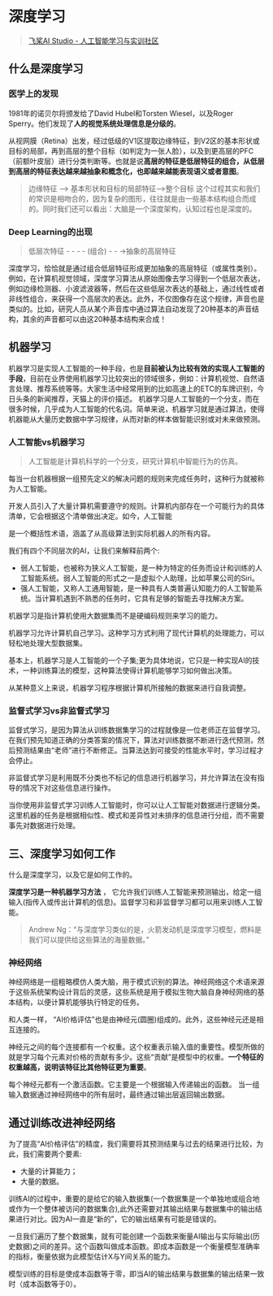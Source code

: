 # 深度学习

> [飞桨AI Studio - 人工智能学习与实训社区](https://aistudio.baidu.com/aistudio/projectdetail/4367054)

## 什么是深度学习

### 医学上的发现

1981年的诺贝尔将颁发给了David Hubel和Torsten Wiesel，以及Roger Sperry。他们发现了**人的视觉系统处理信息是分级的**。

从视网膜（Retina）出发，经过低级的V1区提取边缘特征，到V2区的基本形状或目标的局部，再到高层的整个目标（如判定为一张人脸），以及到更高层的PFC（前额叶皮层）进行分类判断等。也就是说**高层的特征是低层特征的组合，从低层到高层的特征表达越来越抽象和概念化，也即越来越能表现语义或者意图**。

> 边缘特征 —–> 基本形状和目标的局部特征——>整个目标 这个过程其实和我们的常识是相吻合的，因为复杂的图形，往往就是由一些基本结构组合而成的。同时我们还可以看出：大脑是一个深度架构，认知过程也是深度的。

### Deep Learning的出现

> 低层次特征 - - - - (组合) - - ->抽象的高层特征

深度学习，恰恰就是通过组合低层特征形成更加抽象的高层特征（或属性类别）。例如，在计算机视觉领域，深度学习算法从原始图像去学习得到一个低层次表达，例如边缘检测器、小波滤波器等，然后在这些低层次表达的基础上，通过线性或者非线性组合，来获得一个高层次的表达。此外，不仅图像存在这个规律，声音也是类似的。比如，研究人员从某个声音库中通过算法自动发现了20种基本的声音结构，其余的声音都可以由这20种基本结构来合成！

## 机器学习

机器学习是实现人工智能的一种手段，也是**目前被认为比较有效的实现人工智能的手段**，目前在业界使用机器学习比较突出的领域很多，例如：计算机视觉、自然语言处理、推荐系统等等。大家生活中经常用到的比如高速上的ETC的车牌识别，今日头条的新闻推荐，天猫上的评价描述。 机器学习是人工智能的一个分支，而在很多时候，几乎成为人工智能的代名词。简单来说，机器学习就是通过算法，使得机器能从大量历史数据中学习规律，从而对新的样本做智能识别或对未来做预测。

### 人工智能vs机器学习

> 人工智能是计算机科学的一个分支，研究计算机中智能行为的仿真。

每当一台机器根据一组预先定义的解决问题的规则来完成任务时，这种行为就被称为人工智能。

开发人员引入了大量计算机需要遵守的规则。计算机内部存在一个可能行为的具体清单，它会根据这个清单做出决定。如今，人工智能

是一个概括性术语，涵盖了从高级算法到实际机器人的所有内容。

我们有四个不同层次的AI，让我们来解释前两个:

- 弱人工智能，也被称为狭义人工智能，是一种为特定的任务而设计和训练的人工智能系统。弱人工智能的形式之一是虚拟个人助理，比如苹果公司的Siri。
- 强人工智能，又称人工通用智能，是一种具有人类普遍认知能力的人工智能系统。当计算机遇到不熟悉的任务时，它具有足够的智能去寻找解决方案。

机器学习是指计算机使用大数据集而不是硬编码规则来学习的能力。

机器学习允许计算机自己学习。这种学习方式利用了现代计算机的处理能力，可以轻松地处理大型数据集。

基本上，机器学习是人工智能的一个子集;更为具体地说，它只是一种实现AI的技术，一种训练算法的模型，这种算法使得计算机能够学习如何做出决策。

从某种意义上来说，机器学习程序根据计算机所接触的数据来进行自我调整。

### 监督式学习vs非监督式学习

监督式学习，是因为算法从训练数据集学习的过程就像是一位老师正在监督学习。在我们预先知道正确的分类答案的情况下，算法对训练数据不断进行迭代预测，然后预测结果由“老师”进行不断修正。当算法达到可接受的性能水平时，学习过程才会停止。

非监督式学习是利用既不分类也不标记的信息进行机器学习，并允许算法在没有指导的情况下对这些信息进行操作。

当你使用非监督式学习训练人工智能时，你可以让人工智能对数据进行逻辑分类。这里机器的任务是根据相似性、模式和差异性对未排序的信息进行分组，而不需要事先对数据进行处理。

## 三、深度学习如何工作

什么是深度学习，以及它是如何工作的。

**深度学习是一种机器学习方法** ， 它允许我们训练人工智能来预测输出，给定一组输入(指传入或传出计算机的信息)。监督学习和非监督学习都可以用来训练人工智能。

> Andrew Ng：“与深度学习类似的是，火箭发动机是深度学习模型，燃料是我们可以提供给这些算法的海量数据。”

### 神经网络

神经网络是一组粗略模仿人类大脑，用于模式识别的算法。神经网络这个术语来源于这些系统架构设计背后的灵感，这些系统是用于模拟生物大脑自身神经网络的基本结构，以便计算机能够执行特定的任务。

和人类一样， “AI价格评估”也是由神经元(圆圈)组成的。此外，这些神经元还是相互连接的。

神经元之间的每个连接都有一个权重。这个权重表示输入值的重要性。模型所做的就是学习每个元素对价格的贡献有多少。这些“贡献”是模型中的权重。**一个特征的权重越高，说明该特征比其他特征更为重要**。

每个神经元都有一个激活函数。它主要是一个根据输入传递输出的函数。 当一组输入数据通过神经网络中的所有层时，最终通过输出层返回输出数据。

## 通过训练改进神经网络

为了提高“AI价格评估”的精度，我们需要将其预测结果与过去的结果进行比较，为此，我们需要两个要素:

- 大量的计算能力；
- 大量的数据。

训练AI的过程中，重要的是给它的输入数据集(一个数据集是一个单独地或组合地或作为一个整体被访问的数据集合),此外还需要对其输出结果与数据集中的输出结果进行对比。因为AI一直是“新的”，它的输出结果有可能是错误的。

一旦我们遍历了整个数据集，就有可能创建一个函数来衡量AI输出与实际输出(历史数据)之间的差异。这个函数叫做成本函数。即成本函数是一个衡量模型准确率的指标，衡量依据为此模型估计X与Y间关系的能力。

模型训练的目标是使成本函数等于零，即当AI的输出结果与数据集的输出结果一致时（成本函数等于0）。
